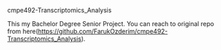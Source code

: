 cmpe492-Transcriptomics_Analysis

This my Bachelor Degree Senior Project. You can reach to original repo from here(https://github.com/FarukOzderim/cmpe492-Transcriptomics_Analysis).